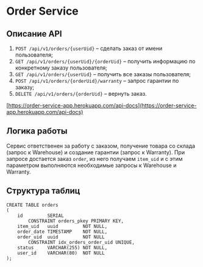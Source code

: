 # Order Service

## Описание API

1. `POST /api/v1/orders/{userUid}` – сделать заказ от имени пользователя;
1. `GET /api/v1/orders/{userUid}/{orderUid}` – получить информацию по конкретному заказу пользователя;
1. `GET /api/v1/orders/{userUid}` – получить все заказы пользователя;
1. `POST /api/v1/orders/{orderUid}/warranty` – запрос гарантии по заказу;
1. `DELETE /api/v1/orders/{orderUid}` – вернуть заказ.

[https://order-service-app.herokuapp.com/api-docs](https://order-service-app.herokuapp.com/api-docs)

## Логика работы

Сервис ответственен за работу с заказом, получение товара со склада (запрос к Warehouse) и создание гарантии (запрос к
Warranty). При запросе достается заказ `order`, из него получаем `item_uid` и с этим параметром выполняются необходимые
запросы к Warehouse и Warranty.

## Структура таблиц

```postgresql
CREATE TABLE orders
(
    id         SERIAL
        CONSTRAINT orders_pkey PRIMARY KEY,
    item_uid   uuid         NOT NULL,
    order_date TIMESTAMP    NOT NULL,
    order_uid  uuid         NOT NULL
        CONSTRAINT idx_orders_order_uid UNIQUE,
    status     VARCHAR(255) NOT NULL,
    user_id    VARCHAR(80)  NOT NULL
);
```
